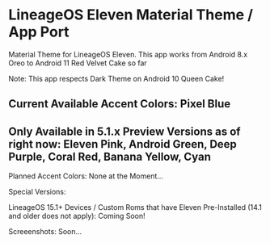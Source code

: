 # LineageOS Eleven Material Theme / App Port
 Material Theme for LineageOS Eleven.
 This app works from Android 8.x Oreo to Android 11 Red Velvet Cake so far
 
 Note: This app respects Dark Theme on Android 10 Queen Cake!
 
 Current Available Accent Colors: Pixel Blue
 -------------------------------------------------------------------------
 Only Available in 5.1.x Preview Versions as of right now:
 Eleven Pink, Android Green, Deep Purple, Coral Red, Banana Yellow, Cyan
 -------------------------------------------------------------------------
 
 Planned Accent Colors: None at the Moment...

 Special Versions:
  
 LineageOS 15.1+ Devices / Custom Roms that have Eleven Pre-Installed (14.1 and older does not apply): Coming Soon!

 Screeenshots: Soon...
